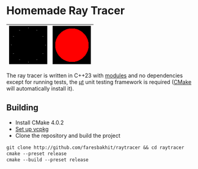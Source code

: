 # Homemade Ray Tracer

| [![Clock](./renders/clock.png)](./src/clock.cpp) | [![Circle](./renders/circle.png)](./src/circle.cpp) |
| - | -|

The ray tracer is written in C++23 with [modules](https://en.cppreference.com/w/cpp/language/modules.html) and no dependencies except for running tests, the [μt](https://github.com/boost-ext/ut) unit testing framework is required ([CMake](./CMakeLists.txt) will automatically install it).

## Building

- Install CMake 4.0.2
- [Set up vcpkg](https://learn.microsoft.com/en-us/vcpkg/)
- Clone the repository and build the project

```
git clone http://github.com/faresbakhit/raytracer && cd raytracer
cmake --preset release
cmake --build --preset release
```
